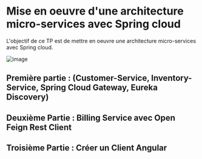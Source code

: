 # Mise en oeuvre d'une architecture micro-services avec Spring cloud
L'objectif de ce TP est de mettre en oeuvre une architecture micro-services avec Spring cloud.

![image](https://github.com/sokainadaabal/SokainaDaabalJEE/assets/48890714/bc11d858-4087-4554-b6d6-e19dad179040)

## Première partie : (Customer-Service, Inventory-Service, Spring Cloud Gateway, Eureka Discovery)
## Deuxième Partie : Billing Service avec Open Feign Rest Client
## Troisième Partie : Créer un Client Angular

